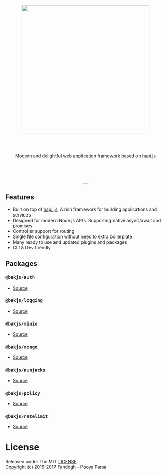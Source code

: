 <p align="center">
<a href="https://bak.js.org">
    <img src="https://github.com/bakjs/bak/raw/dev/artwork/logo.webp" width="400px">
</a>
</p>

<br><br>
<p align="center">Modern and delightful web application framework based on hapi.js</p>
<br><br>

<p align="center">
<a href="https://github.com/bakjs/bak">
    <img alt="" src="https://david-dm.org/bakjs/bak.svg?style=flat-square">
</a>
<a href="https://circleci.com/gh/bakjs/bak">
    <img alt="" src="https://img.shields.io/circleci/project/github/bakjs/bak/master.svg?style=flat-square">
</a>
<a href="https://www.npmjs.com/package/bak">
    <img alt="" src="https://img.shields.io/npm/dt/bak.svg?style=flat-square">
</a>
<a href="https://www.npmjs.com/package/bak">
    <img alt="" src="https://img.shields.io/npm/v/bak.svg?style=flat-square">
</a>
<a href="https://github.com/bakjs/bak">
    <img alt="" src="https://img.shields.io/badge/code%20style-standard-brightgreen.svg?style=flat-square">
</a>
</p>

## Features
- Built on top of [hapi.js](https://hapijs.com), A rich framework for building applications and services
- Designed for modern Node.js APIs. Supporting native async/await and promises
- Controller support for routing
- Single file configuration without need to extra boilerplate
- Many ready to use and updated plugins and packages
- CLI & Dev friendly

## Packages

### `@bakjs/auth`
- [Source]((./packages/auth))

### `@bakjs/logging`
- [Source]((./packages/logging))

### `@bakjs/minio`
- [Source]((./packages/minio))

### `@bakjs/mongo`
- [Source]((./packages/mongo))


### `@bakjs/nunjucks`
- [Source]((./packages/nunjucks))


### `@bakjs/policy`
- [Source]((./packages/policy))

### `@bakjs/ratelimit`
- [Source]((./packages/ratelimit))

# License
Released under The MIT [LICENSE](./LICENSE).       
Copyright (c) 2016-2017 Fandogh - Pooya Parsa